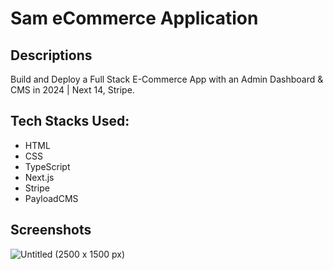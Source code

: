 # Sam eCommerce Application

## Descriptions

Build and Deploy a Full Stack E-Commerce App with an Admin Dashboard & CMS in 2024 | Next 14, Stripe.

## Tech Stacks Used:
- HTML
- CSS
- TypeScript
- Next.js
- Stripe
- PayloadCMS

## Screenshots
![Untitled (2500 x 1500 px)](https://github.com/Sam-mx/sam-ecommerce/assets/146705452/ccd9be6e-06dd-45df-8d29-967b9668d9b3)
